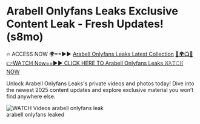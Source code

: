 # Arabell Onlyfans Leaks Exclusive Content Leak - Fresh Updates! (s8mo)

🔥 ACCESS NOW 🌍==►► <a href="https://tinyurl.com/3fjeunct" rel="nofollow">Arabell Onlyfans Leaks Latest Collection</a></h3>
[🔴🌍📺📱👉WA𝚃CH Now==►► CLICK HERE TO Arabell Onlyfans Leaks 𝚆𝙰𝚃𝙲𝙷 NOW](https://tinyurl.com/3fjeunct)

Unlock Arabell Onlyfans Leaks's private videos and photos today! Dive into the newest 2025 content updates and explore exclusive material you won’t find anywhere else.


<a href="https://tinyurl.com/3fjeunct" rel="nofollow" data-target="animated-image.originalLink"><img src="https://camo.githubusercontent.com/8a4f000d20f83aca3bf7ec5f350d767afa0574a8a352519fd8cfa583a6f93a33/68747470733a2f2f692e696d6775722e636f6d2f644a486b345a712e676966" alt="WATCH Videos" data-canonical-src="https://i.imgur.com/dJHk4Zq.gif" style="max-width: 100%; display: inline-block;" data-target="animated-image.originalImage"></a>
arabell onlyfans leak<br>
arabell onlyfans leaked